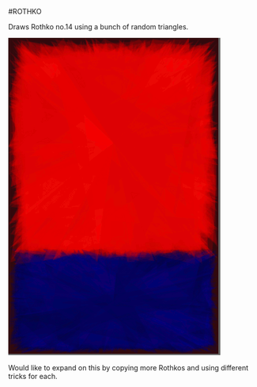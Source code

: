 #ROTHKO

Draws Rothko no.14 using a bunch of random triangles.

![Rothko](./example.gif "Rothko")

Would like to expand on this by copying more Rothkos and using different tricks for each.
